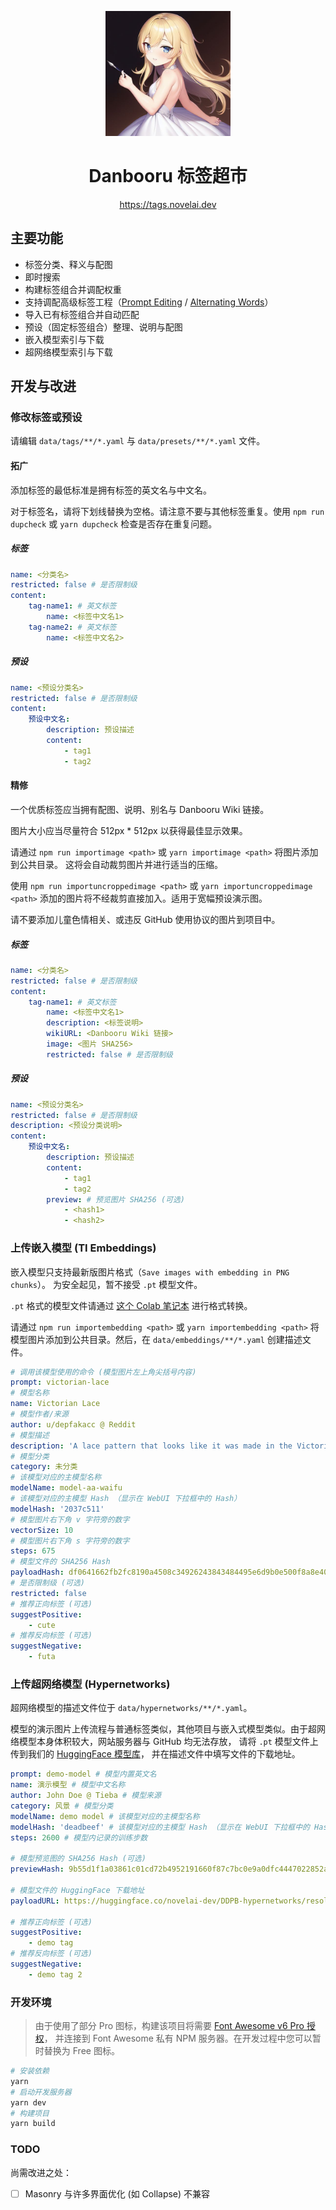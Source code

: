 <p align="center">
    <img src="public/icon.jpg" width="200" height="200" alt="Logo">
</p>
<div align="center">

# Danbooru 标签超市

https://tags.novelai.dev

</div>

## 主要功能

-   标签分类、释义与配图
-   即时搜索
-   构建标签组合并调配权重
-   支持调配高级标签工程（[Prompt Editing](https://github.com/AUTOMATIC1111/stable-diffusion-webui/wiki/Features#prompt-editing) / [Alternating Words](https://github.com/AUTOMATIC1111/stable-diffusion-webui/wiki/Features#alternating-words)）
-   导入已有标签组合并自动匹配
-   预设（固定标签组合）整理、说明与配图
-   嵌入模型索引与下载
-   超网络模型索引与下载

## 开发与改进

### 修改标签或预设

请编辑 `data/tags/**/*.yaml` 与 `data/presets/**/*.yaml` 文件。

#### 拓广

添加标签的最低标准是拥有标签的英文名与中文名。

对于标签名，请将下划线替换为空格。请注意不要与其他标签重复。使用 `npm run dupcheck` 或
`yarn dupcheck` 检查是否存在重复问题。

##### 标签

```yaml
name: <分类名>
restricted: false # 是否限制级
content:
    tag-name1: # 英文标签
        name: <标签中文名1>
    tag-name2: # 英文标签
        name: <标签中文名2>
```

##### 预设

```yaml
name: <预设分类名>
restricted: false # 是否限制级
content:
    预设中文名:
        description: 预设描述
        content:
            - tag1
            - tag2
```

#### 精修

一个优质标签应当拥有配图、说明、别名与 Danbooru Wiki 链接。

图片大小应当尽量符合 512px \* 512px 以获得最佳显示效果。

请通过 `npm run importimage <path>` 或 `yarn importimage <path>` 将图片添加到公共目录。
这将会自动裁剪图片并进行适当的压缩。

使用 `npm run importuncroppedimage <path>` 或 `yarn importuncroppedimage <path>`
添加的图片将不经裁剪直接加入。适用于宽幅预设演示图。

请不要添加儿童色情相关、或违反 GitHub 使用协议的图片到项目中。

##### 标签

```yaml
name: <分类名>
restricted: false # 是否限制级
content:
    tag-name1: # 英文标签
        name: <标签中文名1>
        description: <标签说明>
        wikiURL: <Danbooru Wiki 链接>
        image: <图片 SHA256>
        restricted: false # 是否限制级
```

##### 预设

```yaml
name: <预设分类名>
restricted: false # 是否限制级
description: <预设分类说明>
content:
    预设中文名:
        description: 预设描述
        content:
            - tag1
            - tag2
        preview: # 预览图片 SHA256 (可选)
            - <hash1>
            - <hash2>
```

### 上传嵌入模型 (TI Embeddings)

嵌入模型只支持最新版图片格式（`Save images with embedding in PNG chunks`）。
为安全起见，暂不接受 `.pt` 模型文件。

`.pt` 格式的模型文件请通过 [这个 Colab 笔记本](https://colab.research.google.com/gist/wfjsw/2b2a26349bef1ce891f6ab4d4fb3030a/convert-pt-embedding-to-png.ipynb) 进行格式转换。

请通过 `npm run importembedding <path>` 或 `yarn importembedding <path>`
将模型图片添加到公共目录。然后，在 `data/embeddings/**/*.yaml` 创建描述文件。

```yaml
# 调用该模型使用的命令 (模型图片左上角尖括号内容)
prompt: victorian-lace
# 模型名称
name: Victorian Lace
# 模型作者/来源
author: u/depfakacc @ Reddit
# 模型描述
description: 'A lace pattern that looks like it was made in the Victorian era.'
# 模型分类
category: 未分类
# 该模型对应的主模型名称
modelName: model-aa-waifu
# 该模型对应的主模型 Hash （显示在 WebUI 下拉框中的 Hash）
modelHash: '2037c511'
# 模型图片右下角 v 字符旁的数字
vectorSize: 10
# 模型图片右下角 s 字符旁的数字
steps: 675
# 模型文件的 SHA256 Hash
payloadHash: df0641662fb2fc8190a4508c34926243843484495e6d9b0e500f8a8e409aa84e
# 是否限制级 (可选)
restricted: false
# 推荐正向标签 (可选)
suggestPositive:
    - cute
# 推荐反向标签 (可选)
suggestNegative:
    - futa
```

### 上传超网络模型 (Hypernetworks)

超网络模型的描述文件位于 `data/hypernetworks/**/*.yaml`。

模型的演示图片上传流程与普通标签类似，其他项目与嵌入式模型类似。由于超网络模型本身体积较大，网站服务器与 GitHub 均无法存放，
请将 `.pt` 模型文件上传到我们的 [HuggingFace 模型库](https://huggingface.co/novelai-dev/DDPB-hypernetworks/tree/main)，
并在描述文件中填写文件的下载地址。

```yaml
prompt: demo-model # 模型内置英文名
name: 演示模型 # 模型中文名称
author: John Doe @ Tieba # 模型来源
category: 风景 # 模型分类
modelName: demo model # 该模型对应的主模型名称
modelHash: 'deadbeef' # 该模型对应的主模型 Hash （显示在 WebUI 下拉框中的 Hash）
steps: 2600 # 模型内记录的训练步数

# 模型预览图的 SHA256 Hash (可选)
previewHash: 9b55d1f1a03861c01cd72b4952191660f87c7bc0e9a0dfc4447022852a2be147

# 模型文件的 HuggingFace 下载地址
payloadURL: https://huggingface.co/novelai-dev/DDPB-hypernetworks/resolve/main/demo.pt

# 推荐正向标签 (可选)
suggestPositive:
    - demo tag
# 推荐反向标签 (可选)
suggestNegative:
    - demo tag 2
```

### 开发环境

> 由于使用了部分 Pro 图标，构建该项目将需要 [Font Awesome v6 Pro 授权](https://fontawesome.com/plans)，
> 并连接到 Font Awesome 私有 NPM 服务器。在开发过程中您可以暂时替换为 Free 图标。

```bash
# 安装依赖
yarn
# 启动开发服务器
yarn dev
# 构建项目
yarn build
```

### TODO

尚需改进之处：

-   [ ] Masonry 与许多界面优化 (如 Collapse) 不兼容
